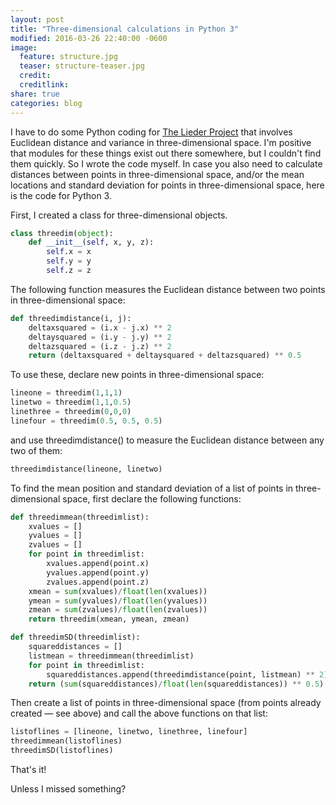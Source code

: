 ```yaml
---
layout: post
title: "Three-dimensional calculations in Python 3"
modified: 2016-03-26 22:40:00 -0600
image:
  feature: structure.jpg
  teaser: structure-teaser.jpg
  credit:
  creditlink:
share: true
categories: blog
---
```


I have to do some Python coding for [The Lieder Project](http://liederproject.shaffermusic.com) that involves Euclidean distance and variance in three-dimensional space. I'm positive that modules for these things exist out there somewhere, but I couldn't find them quickly. So I wrote the code myself. In case you also need to calculate distances between points in three-dimensional space, and/or the mean locations and standard deviation for points in three-dimensional space, here is the code for Python 3.

First, I created a class for three-dimensional objects.

~~~ python
class threedim(object):
    def __init__(self, x, y, z):
        self.x = x
        self.y = y
        self.z = z
~~~

The following function measures the Euclidean distance between two points in three-dimensional space:

~~~ python
def threedimdistance(i, j):
    deltaxsquared = (i.x - j.x) ** 2
    deltaysquared = (i.y - j.y) ** 2
    deltazsquared = (i.z - j.z) ** 2
    return (deltaxsquared + deltaysquared + deltazsquared) ** 0.5
~~~

To use these, declare new points in three-dimensional space:

~~~ python
lineone = threedim(1,1,1)
linetwo = threedim(1,1,0.5)
linethree = threedim(0,0,0)
linefour = threedim(0.5, 0.5, 0.5)
~~~

and use threedimdistance() to measure the Euclidean distance between any two of them:

~~~ python
threedimdistance(lineone, linetwo)
~~~

To find the mean position and standard deviation of a list of points in three-dimensional space, first declare the following functions:

~~~ python
def threedimmean(threedimlist):
    xvalues = []
    yvalues = []
    zvalues = []
    for point in threedimlist:
        xvalues.append(point.x)
        yvalues.append(point.y)
        zvalues.append(point.z)
    xmean = sum(xvalues)/float(len(xvalues))
    ymean = sum(yvalues)/float(len(yvalues))
    zmean = sum(zvalues)/float(len(zvalues))
    return threedim(xmean, ymean, zmean)

def threedimSD(threedimlist):
    squareddistances = []
    listmean = threedimmean(threedimlist)
    for point in threedimlist:
        squareddistances.append(threedimdistance(point, listmean) ** 2)
    return (sum(squareddistances)/float(len(squareddistances)) ** 0.5)
~~~

Then create a list of points in three-dimensional space (from points already created ― see above) and call the above functions on that list:

~~~ python
listoflines = [lineone, linetwo, linethree, linefour]
threedimmean(listoflines)
threedimSD(listoflines)
~~~

That's it!

Unless I missed something?
